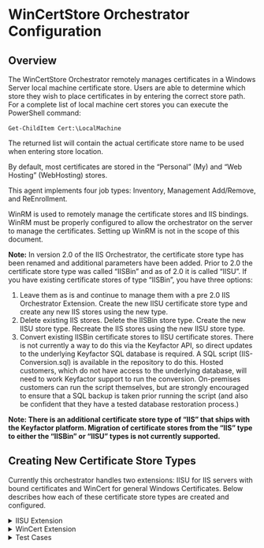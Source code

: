 # WinCertStore Orchestrator Configuration
## Overview

The WinCertStore Orchestrator remotely manages certificates in a Windows Server local machine certificate store.  Users are able to determine which store they wish to place certificates in by entering the correct store path.  For a complete list of local machine cert stores you can execute the PowerShell command:

	Get-ChildItem Cert:\LocalMachine

The returned list will contain the actual certificate store name to be used when entering store location.

By default, most certificates are stored in the “Personal” (My) and “Web Hosting” (WebHosting) stores.

This agent implements four job types:  Inventory, Management Add/Remove, and ReEnrollment.

WinRM is used to remotely manage the certificate stores and IIS bindings.  WinRM must be properly configured to allow the orchestrator on the server to manage the certificates.  Setting up WinRM is not in the scope of this document.

**Note:**
In version 2.0 of the IIS Orchestrator, the certificate store type has been renamed and additional parameters have been added. Prior to 2.0 the certificate store type was called “IISBin” and as of 2.0 it is called “IISU”. If you have existing certificate stores of type “IISBin”, you have three options:
1. Leave them as is and continue to manage them with a pre 2.0 IIS Orchestrator Extension. Create the new IISU certificate store type and create any new IIS stores using the new type.
1. Delete existing IIS stores. Delete the IISBin store type. Create the new IISU store type. Recreate the IIS stores using the new IISU store type.
1. Convert existing IISBin certificate stores to IISU certificate stores. There is not currently a way to do this via the Keyfactor API, so direct updates to the underlying Keyfactor SQL database is required. A SQL script (IIS-Conversion.sql) is available in the repository to do this. Hosted customers, which do not have access to the underlying database, will need to work Keyfactor support to run the conversion. On-premises customers can run the script themselves, but are strongly encouraged to ensure that a SQL backup is taken prior running the script (and also be confident that they have a tested database restoration process.)

**Note: There is an additional certificate store type of “IIS” that ships with the Keyfactor platform. Migration of certificate stores from the “IIS” type to either the “IISBin” or “IISU” types is not currently supported.**

## Creating New Certificate Store Types
Currently this orchestrator handles two extensions: IISU for IIS servers with bound certificates and WinCert for general Windows Certificates.  Below describes how each of these certificate store types are created and configured.
<details>
	<summary>IISU Extension</summary>

**1. In Keyfactor Command create a new Certificate Store Type similar to the one below:**

**Basic Settings:**

CONFIG ELEMENT	| DESCRIPTION
------------------|------------------
Name	|A descriptive name for the extension.  Example:  IISU
Short Name	|The short name that identifies the registered functionality of the orchestrator. Must be IISU.
Custom Capability|Store type name orchestrator will register with. Check the box and enter IISU.
Job Types	|Inventory (Checked), check the additional checkboxes: Add, Remove, and Reenrollment.
General Settings|Needs Server - Checked<br>Blueprint Allowed - Unchecked<br>Uses PowerShell - Unchecked
Requires Store Password	|Determines if a store password is required when configuring an individual store.  This must be unchecked.
Supports Entry Password	|Determined if an individual entry within a store can have a password.  This must be unchecked.

![](images/IISUCertStoreBasic.png)

**Advanced Settings:**

CONFIG ELEMENT	| DESCRIPTION
------------------|------------------
Store Path Type	|Determines what restrictions are applied to the store path field when configuring a new store.  Select Multiple Choice.
Store Path Value|This must be a comma separated list of options to select from for the Store Path. This, combined with the hostname, will determine the location used for the certificate store management and inventory.  Must be My, WebHosting
Supports Custom Alias	|Determines if an individual entry within a store can have a custom Alias.  This must be Forbidden.
Private Keys	|This determines if Keyfactor can send the private key associated with a certificate to the store.  This is required since IIS will need the private key material to establish TLS connections.
PFX Password Style	|This determines how the platform generate passwords to protect a PFX enrollment job that is delivered to the store.  This can be either Default (system generated) or Custom (user determined).

![](images/screen1-a.gif)

**Custom Fields:**

- **SPN With Port** – Defaults to false but some customers need for remote PowerShell Access

Parameter Name|Display Name|Parameter Type|Default Value|Required|Description
---|---|---|---|---|---
spnwithport|SPN With Port?|Boolean|false|No|An SPN is the name by which a client uniquely identifies an instance of a service
WinRm Protocol|WinRm Protocol|Multiple Choice|http|Yes|Protocol that WinRM Runs on
WinRm Port|WinRm Port|String|5985|Yes|Port that WinRM Runs on
ServerUsername|Server Username|Secret||No|The username to log into the Server
ServerPassword|Server Password|Secret||No|The password that matches the username to log into the Server
ServerUseSsl|Use SSL|Bool|True|Yes|Determine whether the server uses SSL or not

![](images/certstoretype-c.png)

**Entry Parameters:**
This section must be configured with binding fields. The parameters will be populated with the appropriate data when creating a new certificate store.<br/>

- **Site Name** – Required (Adding an entry, Removing an entry, Reenrolling an entry). The site name for the web site being bound to – i.e. &quot;Default Web Site&quot;
- **IP Address** – Required (Adding an entry, Removing an entry, Reenrolling an entry). The IP address for the web site being bound to. Default is &quot;\*&quot; for all IP Addresses.
- **Port** – Required (Adding an entry, Removing an entry, Reenrolling an entry). The port for the web site being bound to. Default is &quot;443&quot;.
- **Host Name** – Optional. The host name for the web site being bound to.
- **Protocol** - Required (Adding an entry, Removing an entry, Reenrolling an entry) 
   - https
   - http
- **Sni Flag** – Optional. Set the SNI flag associated with the binding being created. Default is "0". Acceptable values are:
   - 0 - No SNI
   - 1 - SNI Enabled
   - 2 - Non SNI Binding
   - 3 - SNI Binding
- **Provider Name** - Optional. Name of the Windows cryptographic provider to use when generating and storing the private key for the certificate being enrolled by a reenrollment job. If not specified, defaults to 'Microsoft Strong Cryptographic Provider'. This value would typically be changed when leveraging a Hardware Security Module (HSM). The specified cryptographic provider must be available on the target server being managed. The list of installed cryptographic providers can be obtained by running 'certutil -csplist' in a command shell on the target Server.
- **SAN** - Optional. Specifies Subject Alternative Name (SAN) to be used when performing reenrollment jobs. Certificate templates generally require a SAN that matches the subject of the certificate (per RFC 2818). Format is a list of <san_type>=<san_value> entries separated by ampersands. Examples: 'dns=www.mysite.com' for a single SAN or 'dns=www.mysite.com&dns=www.mysite2.com' for multiple SANs.

Parameter Name|Parameter Type|Default Value|Required When
---|---|---|---
Port|String|443|Adding Entry, Removing Entry, Reenrolling and Entry
IPAddress|String|*|Adding Entry, Reenrolling an Entry
HostName |String||
SiteName |String|Default Web Site|Adding Entry, Removing Entry, Reenrolling an Entry
SniFlag  |String|0 - No SNI|
Protocol  |Multiple Choice|https|Adding Entry, Removing Entry, Reenrolling an Entry
ProviderName |String||
SAN	|String||Reenrolling an Entry (if the CA follows RFC 2818 specifications)


![](images/screen2.png)

**2. Register the IIS Universal Orchestrator with Keyfactor**
See Keyfactor InstallingKeyfactorOrchestrators.pdf Documentation.  Get from your Keyfactor contact/representative.

**3. Create the IIS Binding Certificate Store within Keyfactor Command**

In Keyfactor Command create a new Certificate Store similar to the one below, selecting "IISU" as the Category and the parameters as described below.

#### STORE CONFIGURATION 
CONFIG ELEMENT	|DESCRIPTION
----------------|---------------
Category	|The type of certificate store to be configured. Select category based on the display name configured above.
Container	|This is a logical grouping of like stores. This configuration is optional and does not impact the functionality of the store.
Client Machine	|The hostname of the server to be managed. The Change Credentials option must be clicked to provide a username and password. This account will be used to manage the remote server via PowerShell.
Credentials |Local or domain admin account that has permissions to manage iis (Has to be admin)
Store Path	|My or WebHosting
Orchestrator	|This is the orchestrator server registered with the appropriate capabilities to manage this certificate store type. 
SPN with Port?|
WinRm Protocol|http or https
WinRm Port |Port to run WinRm on Default for http is 5985
Server Username|Username to log into the IIS Server
Server Password|Password for the username required to log into the IIS Server
Use SSL|Determines whether SSL is used or not

Inventory Schedule	|The interval that the system will use to report on what certificates are currently in the store. 

![](images/IISCertStore.png)

</details>

<details>
	<summary>WinCert Extension</summary>

**1. In Keyfactor Command create a new Certificate Store Type using the settings below**

**Basic Settings:**

CONFIG ELEMENT	| DESCRIPTION
------------------|------------------
Name	|A descriptive name for the extension.  Example:  WinCert
Short Name	|The short name that identifies the registered functionality of the orchestrator. Must be WinCert.
Custom Capability|Store type name orchestrator will register with. Check the box and enter WinCert.
Job Types	|Inventory (Checked), check the additional checkboxes: Add, Remove, and Reenrollment.
General Settings|Needs Server - Checked<br>Blueprint Allowed - Unchecked<br>Uses PowerShell - Unchecked
Requires Store Password	|Determines if a store password is required when configuring an individual store.  This must be unchecked.
Supports Entry Password	|Determined if an individual entry within a store can have a password.  This must be unchecked.

![](images/WinCertBasic.png)

**Advanced Settings:**

CONFIG ELEMENT	| DESCRIPTION
------------------|------------------
Store Path Type	|Select Freeform.  Allows users to type in a valid certificate store.
Supports Custom Alias	|Determines if an individual entry within a store can have a custom Alias.  This must be Forbidden.
Private Keys	|This determines if Keyfactor can send the private key associated with a certificate to the store.  This is required since IIS will need the private key material to establish TLS connections.
PFX Password Style	|This determines how the platform generate passwords to protect a PFX enrollment job that is delivered to the store.  This can be either Default (system generated) or Custom (user determined).

![](images/wincertadvanced.png)

**Custom Fields:**

- **SPN With Port** – Defaults to false but some customers need for remote PowerShell Access

Parameter Name|Display Name|Parameter Type|Default Value|Required|Description
---|---|---|---|---|---
spnwithport|SPN With Port?|Boolean|false|No|An SPN is the name by which a client uniquely identifies an instance of a service
WinRm Protocol|WinRm Protocol|Multiple Choice|http|Yes|Protocol that WinRM Runs on
WinRm Port|WinRm Port|String|5985|Yes|Port that WinRM Runs on
ServerUsername|Server Username|Secret||No|The username to log into the Server
ServerPassword|Server Password|Secret||No|The password that matches the username to log into the Server
ServerUseSsl|Use SSL|Bool|True|Yes|Determine whether the server uses SSL or not

![](images/certstoretype-c.png)

**Entry Parameters:**
- **Provider Name** - Optional. Name of the Windows cryptographic provider to use when generating and storing the private key for the certificate being enrolled by a reenrollment job. If not specified, defaults to 'Microsoft Strong Cryptographic Provider'. This value would typically be changed when leveraging a Hardware Security Module (HSM). The specified cryptographic provider must be available on the target server being managed. The list of installed cryptographic providers can be obtained by running 'certutil -csplist' in a command shell on the target Server.
- **SAN** - Optional. Specifies Subject Alternative Name (SAN) to be used when performing reenrollment jobs. Certificate templates generally require a SAN that matches the subject of the certificate (per RFC 2818). Format is a list of <san_type>=<san_value> entries separated by ampersands. Examples: 'dns=www.mysite.com' for a single SAN or 'dns=www.mysite.com&dns=www.mysite2.com' for multiple SANs.

Parameter Name|Parameter Type|Default Value|Required When
---|---|---|---
ProviderName |String||
SAN	|String||Reenrolling an Entry (if the CA follows RFC 2818 specifications)


![](images/wincertentryparams.png)

**2. Register the WinCert Universal Orchestrator with Keyfactor**
See Keyfactor InstallingKeyfactorOrchestrators.pdf Documentation.  Get from your Keyfactor contact/representative.

**3. Create the WinCert Store within Keyfactor Command**

In Keyfactor Command create a new Certificate Store similar to the one below, selecting "WinCert" as the Category and the parameters as described below.

#### STORE CONFIGURATION 
CONFIG ELEMENT	|DESCRIPTION
----------------|---------------
Category	|The type of certificate store to be configured. Select category based on the display name configured above for WinCert.
Container	|This is a logical grouping of like stores. This configuration is optional and does not impact the functionality of the store.
Client Machine	|The hostname of the server to be managed. The Change Credentials option must be clicked to provide a username and password. This account will be used to manage the remote server via PowerShell.
Store Path	|Enter the specific name of the certificate store you want to use. 
Orchestrator	|This is the orchestrator server registered with the appropriate capabilities to manage this certificate store type. 
SPN with Port?|Defaults to False
WinRm Protocol|Select http or https
WinRm Port |Port to run WinRm on Default for http is 5985
Server Username|Username to log into the IIS Server
Server Password|Password for the username required to log into the IIS Server
Use SSL|Determines whether SSL is used or not

Inventory Schedule	|The interval that the system will use to report on what certificates are currently in the store. 

![](images/WinCertStore.png)

</details>

<details>
<summary>Test Cases</summary>

Case Number|Case Name|Enrollment Params|Expected Results|Passed|Screenshot
----|------------------------|------------------------------------|--------------|----------------|-------------------------
1	|New Cert Enrollment To New Binding With KFSecret Creds|**Site Name:** FirstSite<br/>**Port:** 443<br/>**IP Address:**`*`<br/>**Host Name:** www.firstsite.com<br/>**Sni Flag:** 0 - No SNI<br/>**Protocol:** https|New Binding Created with Enrollment Params specified creds pulled from KFSecret|True|![](images/TestCase1Results.gif)
2   |New Cert Enrollment To Existing Binding|**Site Name:** FirstSite<br/>**Port:** 443<br/>**IP Address:**`*`<br/>**Host Name:** www.firstsite.com<br/>**Sni Flag:** 0 - No SNI<br/>**Protocol:** https|Existing Binding From Case 1 Updated with New Cert|True|![](images/TestCase2Results.gif)
3   |New Cert Enrollment To Existing Binding Enable SNI |**Site Name:** FirstSite<br/>**Port:** 443<br/>**IP Address:**`*`<br/>**Host Name:** www.firstsite.com<br/>**Sni Flag:** 1 - SNI Enabled<br/>**Protocol:** https|Will Update Site In Case 2 to Have Sni Enabled|True|![](images/TestCase3Results.gif)
4   |New Cert Enrollment New IP Address|**Site Name:** FirstSite<br/>**Port:** 443<br/>**IP Address:**`192.168.58.162`<br/>**Host Name:** www.firstsite.com<br/>**Sni Flag:** 1 - SNI Enabled<br/>**Protocol:** https|New Binding Created With New IP and New SNI on Same Port|True|![](images/TestCase4Results.gif)
5   |New Cert Enrollment New Host Name|**Site Name:** FirstSite<br/>**Port:** 443<br/>**IP Address:**`192.168.58.162`<br/>**Host Name:** www.newhostname.com<br/>**Sni Flag:** 1 - SNI Enabled<br/>**Protocol:** https|New Binding Created With different host on Same Port and IP Address|True|![](images/TestCase5Results.gif)
6   |New Cert Enrollment Same Site New Port |**Site Name:** FirstSite<br/>**Port:** 4443<br/>**IP Address:**`192.168.58.162`<br/>**Host Name:** www.newhostname.com<br/>**Sni Flag:** 1 - SNI Enabled<br/>**Protocol:** https|New Binding on different port will be created with new cert enrolled|True|![](images/TestCase6Results.gif)
7   |Remove Cert and Binding From Test Case 6|**Site Name:** FirstSite<br/>**Port:** 4443<br/>**IP Address:**`192.168.58.162`<br/>**Host Name:** www.newhostname.com<br/>**Sni Flag:** 1 - SNI Enabled<br/>**Protocol:** https|Cert and Binding From Test Case 6 Removed|True|![](images/TestCase7Results.gif)
8   |Renew Same Cert on 2 Different Sites|`SITE 1`<br/>**Site Name:** FirstSite<br/>**Port:** 443<br/>**IP Address:**`*`<br/>**Host Name:** www.firstsite.com<br/>**Sni Flag:** 1 - SNI Enabled<br/>**Protocol:** https<br/>`SITE 2`<br/>**First Site**<br/>**Site Name:** SecondSite<br/>**Port:** 443<br/>**IP Address:**`*`<br/>**Host Name:** cstiis04.cstpki.int<br/>**Sni Flag:** 1 - SNI Enabled<br/>**Protocol:** https|Cert will be renewed on both sites because it has the same thrumbprint|True|![](images/TestCase8Site1.gif)![](images/TestCase8Site2.gif)
9   |Renew Same Cert on Same Site Same Binding Settings Different Hostname|`BINDING 1`<br/>**Site Name:** FirstSite<br/>**Port:** 443<br/>**IP Address:**`*`<br/>**Host Name:** www.firstsitebinding1.com<br/>**Sni Flag:** 1 - SNI Enabled<br/>**Protocol:** https<br/>`BINDING 2`<br/>**Site Name:** FirstSite<br/>**Port:** 443<br/>**IP Address:**`*`<br/>**Host Name:** www.firstsitebinding2.com<br/>**Sni Flag:** 1 - SNI Enabled<br/>**Protocol:** https|Cert will be renewed on both bindings because it has the same thrumbprint|True|![](images/TestCase9Binding1.gif)![](images/TestCase9Binding2.gif)
10  |Renew Single Cert on Same Site Same Binding Settings Different Hostname Different Certs|`BINDING 1`<br/>**Site Name:** FirstSite<br/>**Port:** 443<br/>**IP Address:**`*`<br/>**Host Name:** www.firstsitebinding1.com<br/>**Sni Flag:** 1 - SNI Enabled<br/>**Protocol:** https<br/>`BINDING 2`<br/>**Site Name:** FirstSite<br/>**Port:** 443<br/>**IP Address:**`*`<br/>**Host Name:** www.firstsitebinding2.com<br/>**Sni Flag:** 1 - SNI Enabled<br/>**Protocol:** https|Cert will be renewed on only one binding because the other binding does not match thrumbprint|True|![](images/TestCase10Binding1.gif)![](images/TestCase10Binding2.gif)
11  |Renew Same Cert on Same Site Same Binding Settings Different IPs|`BINDING 1`<br/>**Site Name:** FirstSite<br/>**Port:** 443<br/>**IP Address:**`192.168.58.162`<br/>**Host Name:** www.firstsitebinding1.com<br/>**Sni Flag:** 1 - SNI Enabled<br/>**Protocol:** https<br/>`BINDING 2`<br/>**Site Name:** FirstSite<br/>**Port:** 443<br/>**IP Address:**`192.168.58.160`<br/>**Host Name:** www.firstsitebinding1.com<br/>**Sni Flag:** 1 - SNI Enabled<br/>**Protocol:** https|Cert will be renewed on both bindings because it has the same thrumbprint|True|![](images/TestCase11Binding1.gif)![](images/TestCase11Binding2.gif)
12  |Renew Same Cert on Same Site Same Binding Settings Different Ports|`BINDING 1`<br/>**Site Name:** FirstSite<br/>**Port:** 443<br/>**IP Address:**`192.168.58.162`<br/>**Host Name:** www.firstsitebinding1.com<br/>**Sni Flag:** 1 - SNI Enabled<br/>**Protocol:** https<br/>`BINDING 2`<br/>**Site Name:** FirstSite<br/>**Port:** 543<br/>**IP Address:**`192.168.58.162`<br/>**Host Name:** www.firstsitebinding1.com<br/>**Sni Flag:** 1 - SNI Enabled<br/>**Protocol:** https|Cert will be renewed on both bindings because it has the same thrumbprint|True|![](images/TestCase12Binding1.gif)![](images/TestCase12Binding2.gif)
13	|ReEnrollment to Fortanix HSM|**Subject Name:** cn=www.mysite.com<br/>**Port:** 433<br/>**IP Address:**`*`<br/>**Host Name:** mysite.command.local<br/>**Site Name:**Default Web Site<br/>**Sni Flag:** 0 - No SNI<br/>**Protocol:** https<br/>**Provider Name:** Fortanix KMS CNG Provider<br/>**SAN:** dns=www.mysite.com&dns=mynewsite.com|Cert will be generated with keys stored in Fortanix HSM and the cert will be bound to the supplied site.|true|![](images/ReEnrollment1a.png)![](images/ReEnrollment1b.png)
14	|New Cert Enrollment To New Binding With Pam Creds|**Site Name:** FirstSite<br/>**Port:** 443<br/>**IP Address:**`*`<br/>**Host Name:** www.firstsite.com<br/>**Sni Flag:** 0 - No SNI<br/>**Protocol:** https|New Binding Created with Enrollment Params specified creds pulled from Pam Provider|True|![](images/TestCase1Results.gif)
15	|New Cert Enrollment Default Site No HostName|**Site Name:** Default Web Site<br/>**Port:** 443<br/>**IP Address:**`*`<br/>**Host Name:**<br/>**Sni Flag:** 0 - No SNI<br/>**Protocol:** https|New Binding Installed with no HostName|True|![](images/TestCase15Results.gif)

</details>



